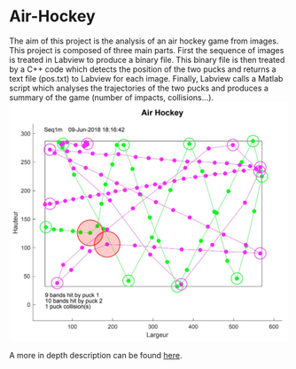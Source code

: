 # Air-Hockey
The aim of this project is the analysis of an air hockey game from images. This project is composed of three main parts. First the sequence of images is treated in Labview to produce a binary file. This binary file is then treated by a C++ code which detects the position of the two pucks and returns a text file (pos.txt) to Labview for each image. Finally, Labview calls a Matlab script which analyses the trajectories of the two pucks and produces a summary of the game (number of impacts, collisions...).
![Screenshot](https://github.com/nicolasbdls/Air-Hockey/blob/main/final%20summary.JPG)

A more  in depth description can be found [here](https://github.com/nicolasbdls/Air-Hockey/blob/main/Documentation%20prog.pdf).
